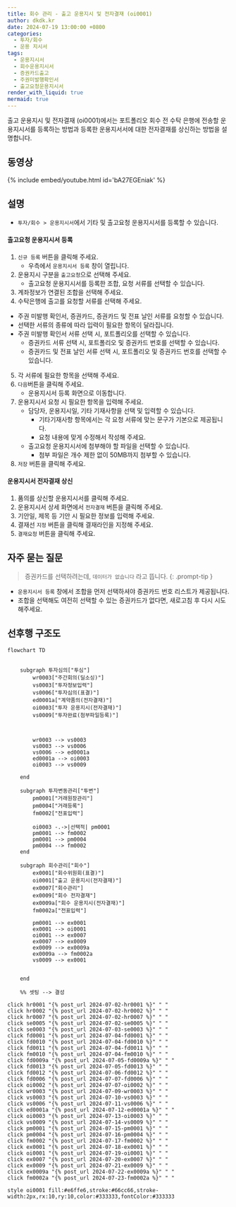 ```yaml
---
title: 회수 관리 - 출고 운용지시 및 전자결재 (oi0001)
author: dkdk.kr
date: 2024-07-19 13:00:00 +0800
categories:
  - 투자/회수
  - 운용 지시서
tags:
  - 운용지시서
  - 회수운용지시서
  - 증권카드출고
  - 주권미발행확인서
  - 출고요청운용지시서
render_with_liquid: true
mermaid: true
---
```

출고 운용지시 및 전자결재 (oi0001)에서는 포트폴리오 회수 전 수탁 은행에 전송할 운용지시서를 등록하는 방법과 등록한 운용지서서에 대한 전자결재를 상신하는 방법을 설명합니다.

## 동영상

{% include embed/youtube.html id='bA27EGEniak' %}

## 설명
- `투자/회수 > 운용지시서`에서 기타 및 출고요청 운용지시서를 등록할 수 있습니다.

#### 출고요청 운용지시서 등록
1. `신규 등록` 버튼을 클릭해 주세요.
	- 우측에서 `운용지시서 등록` 창이 열립니다.
2. 운용지시 구분을 `출고요청`으로 선택해 주세요.
	- 출고요청 운용지시서를 등록한 조합, 요청 서류를 선택할 수 있습니다.
3. 계좌정보가 연결된 조합을 선택해 주세요.
4. 수탁은행에 출고를 요청할 서류를 선택해 주세요.
  - 주권 미발행 확인서, 증권카드, 증권카드 및 전표 날인 서류를 요청할 수 있습니다.
  - 선택한 서류의 종류에 따라 입력이 필요한 항목이 달라집니다.
  - 주권 미발행 확인서 서류 선택 시, 포트폴리오를 선택할 수 있습니다.
    - 증권카드 서류 선택 시, 포트폴리오 및 증권카드 번호를 선택할 수 있습니다.
    - 증권카드 및 전표 날인 서류 선택 시, 포트폴리오 및 증권카드 번호를 선택할 수 있습니다.
5. 각 서류에 필요한 항목을 선택해 주세요.
6. `다음`버튼을 클릭해 주세요.
	- 운용지시서 등록 화면으로 이동합니다.
7. 운용지시서 요청 시 필요한 항목을 입력해 주세요.
	- 담당자, 운용지시일, 기타 기재사항을 선택 및 입력할 수 있습니다.
		- 기타기재사항 항목에서는 각 요청 서류에 맞는 문구가 기본으로 제공됩니다.
		- 요청 내용에 맞게 수정해서 작성해 주세요.
	- 출고요청 운용지시서에 첨부해야 할 파일을 선택할 수 있습니다.
		- 첨부 파일은 개수 제한 없이 50MB까지 첨부할 수 있습니다.
8. `저장` 버튼을 클릭해 주세요.

#### 운용지시서 전자결재 상신
1. 품의를 상신할 운용지시서를 클릭해 주세요.
2. 운용지시서 상세 화면에서 `전자결재` 버튼을 클릭해 주세요.
3. 기안일, 제목 등 기안 시 필요한 정보를 입력해 주세요.
4. 결재선 `지정` 버튼을 클릭해 결재라인을 지정해 주세요.
5. `결재요청` 버튼을 클릭해 주세요.


## 자주 묻는 질문

> 증권카드를 선택하려는데, `데이터가 없습니다` 라고 뜹니다. 
{: .prompt-tip }
- `운용지시서 등록` 창에서 조합을 먼저 선택하셔야 증권카드 번호 리스트가 제공됩니다.
- 조합을 선택해도 여전히 선택할 수 있는 증권카드가 없다면, 새로고침 후 다시 시도해주세요.


## 선후행 구조도

```mermaid
flowchart TD


    subgraph 투자심의["투심"]
        wr0003["주간회의(딜소싱)"]
        vs0003["투자정보입력"]
        vs0006["투자심의(표결)"]
        ed0001a["계약품의(전자결재)"]
        oi0003["투자 운용지시(전자결재)"]
        vs0009["투자완료(첨부파일등록)"]

        
        
        wr0003 --> vs0003
        vs0003 --> vs0006
        vs0006 --> ed0001a
        ed0001a --> oi0003
        oi0003 --> vs0009

    end

    subgraph 투자변동관리["투변"]
        pm0001["거래원장관리"]
        pm0004["거래등록"]
        fm0002["전표입력"]

        oi0003 -.->|선택적| pm0001
        pm0001 --> fm0002
        pm0001 --> pm0004
        pm0004 --> fm0002
    end

    subgraph 회수관리["회수"]
        ex0001["회수위원회(표결)"]
        oi0001["출고 운용지시(전자결재)"]
        ex0007["회수관리"]
        ex0009["회수 전자결재"]
        ex0009a["회수 운용지시(전자결재)"]
        fm0002a["전표입력"]

        pm0001 --> ex0001
        ex0001 --> oi0001
        oi0001 --> ex0007
        ex0007 --> ex0009
        ex0009 --> ex0009a
        ex0009a --> fm0002a
        vs0009 --> ex0001


    end

    %% 셋팅 --> 결성
    
click hr0001 "{% post_url 2024-07-02-hr0001 %}" " "
click hr0002 "{% post_url 2024-07-02-hr0002 %}" " "
click hr0007 "{% post_url 2024-07-02-hr0007 %}" " "
click se0005 "{% post_url 2024-07-02-se0005 %}" " "
click se0003 "{% post_url 2024-07-03-se0003 %}" " "
click fd0001 "{% post_url 2024-07-04-fd0001 %}" " "
click fd0010 "{% post_url 2024-07-04-fd0010 %}" " "
click fd0011 "{% post_url 2024-07-04-fd0011 %}" " "
click fm0010 "{% post_url 2024-07-04-fm0010 %}" " "
click fd0009a "{% post_url 2024-07-05-fd0009a %}" " "
click fd0013 "{% post_url 2024-07-05-fd0013 %}" " "
click fd0012 "{% post_url 2024-07-06-fd0012 %}" " "
click fd0006 "{% post_url 2024-07-07-fd0006 %}" " "
click oi0002 "{% post_url 2024-07-07-oi0002 %}" " "
click wr0003 "{% post_url 2024-07-09-wr0003 %}" " "
click vs0003 "{% post_url 2024-07-10-vs0003 %}" " "
click vs0006 "{% post_url 2024-07-11-vs0006 %}" " "
click ed0001a "{% post_url 2024-07-12-ed0001a %}" " "
click oi0003 "{% post_url 2024-07-13-oi0003 %}" " "
click vs0009 "{% post_url 2024-07-14-vs0009 %}" " "
click pm0001 "{% post_url 2024-07-15-pm0001 %}" " "
click pm0004 "{% post_url 2024-07-16-pm0004 %}" " "
click fm0002 "{% post_url 2024-07-17-fm0002 %}" " "
click ex0001 "{% post_url 2024-07-18-ex0001 %}" " "
click oi0001 "{% post_url 2024-07-19-oi0001 %}" " "
click ex0007 "{% post_url 2024-07-20-ex0007 %}" " "
click ex0009 "{% post_url 2024-07-21-ex0009 %}" " "
click ex0009a "{% post_url 2024-07-22-ex0009a %}" " "
click fm0002a "{% post_url 2024-07-23-fm0002a %}" " "

style oi0001 fill:#e6ffe6,stroke:#66cc66,stroke-width:2px,rx:10,ry:10,color:#333333,fontColor:#333333

```
